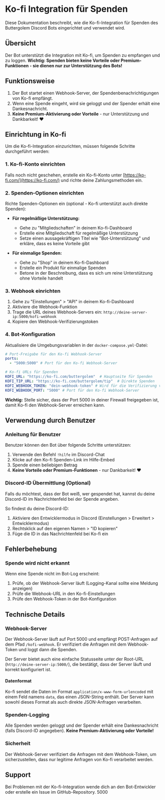 # Ko-fi Integration für Spenden

Diese Dokumentation beschreibt, wie die Ko-fi-Integration für Spenden des Buttergolem Discord Bots eingerichtet und verwendet wird.

## Übersicht

Der Bot unterstützt die Integration mit Ko-fi, um Spenden zu empfangen und zu loggen. **Wichtig: Spenden bieten keine Vorteile oder Premium-Funktionen - sie dienen nur zur Unterstützung des Bots!**

## Funktionsweise

1. Der Bot startet einen Webhook-Server, der Spendenbenachrichtigungen von Ko-fi empfängt.
2. Wenn eine Spende eingeht, wird sie geloggt und der Spender erhält eine Dankesnachricht.
3. **Keine Premium-Aktivierung oder Vorteile** - nur Unterstützung und Dankbarkeit! ❤️

## Einrichtung in Ko-fi

Um die Ko-fi-Integration einzurichten, müssen folgende Schritte durchgeführt werden:

### 1. Ko-fi-Konto einrichten

Falls noch nicht geschehen, erstelle ein Ko-fi-Konto unter [https://ko-fi.com/](https://ko-fi.com/) und richte deine Zahlungsmethoden ein.

### 2. Spenden-Optionen einrichten

Richte Spenden-Optionen ein (optional - Ko-fi unterstützt auch direkte Spenden):

- **Für regelmäßige Unterstützung:**
  - Gehe zu "Mitgliedschaften" in deinem Ko-fi-Dashboard
  - Erstelle eine Mitgliedschaft für regelmäßige Unterstützung
  - Setze einen aussagekräftigen Titel wie "Bot-Unterstützung" und erkläre, dass es keine Vorteile gibt

- **Für einmalige Spenden:**
  - Gehe zu "Shop" in deinem Ko-fi-Dashboard
  - Erstelle ein Produkt für einmalige Spenden
  - Betone in der Beschreibung, dass es sich um reine Unterstützung ohne Vorteile handelt

### 3. Webhook einrichten

1. Gehe zu "Einstellungen" > "API" in deinem Ko-fi-Dashboard
2. Aktiviere die Webhook-Funktion
3. Trage die URL deines Webhook-Servers ein: `http://deine-server-ip:5000/kofi-webhook`
4. Kopiere den Webhook-Verifizierungstoken

### 4. Bot-Konfiguration

Aktualisiere die Umgebungsvariablen in der `docker-compose.yml`-Datei:

```yaml
# Port-Freigabe für den Ko-fi Webhook-Server
ports:
  - "5000:5000" # Port für den Ko-fi Webhook-Server

# Ko-fi URLs für Spenden
KOFI_URL: "https://ko-fi.com/buttergolem"  # Hauptseite für Spenden
KOFI_TIP_URL: "https://ko-fi.com/buttergolem/tip"  # Direkte Spenden
KOFI_WEBHOOK_TOKEN: "dein-webhook-token" # Wird für die Verifizierung von Ko-fi Webhooks verwendet
KOFI_WEBHOOK_PORT: "5000" # Port für den Ko-fi Webhook-Server
```

**Wichtig:** Stelle sicher, dass der Port 5000 in deiner Firewall freigegeben ist, damit Ko-fi den Webhook-Server erreichen kann.

## Verwendung durch Benutzer

### Anleitung für Benutzer

Benutzer können den Bot über folgende Schritte unterstützen:

1. Verwende den Befehl `!hilfe` im Discord-Chat
2. Klicke auf den Ko-fi Spenden-Link im Hilfe-Embed
3. Spende einen beliebigen Betrag
4. **Keine Vorteile oder Premium-Funktionen** - nur Dankbarkeit! ❤️

### Discord-ID Übermittlung (Optional)

Falls du möchtest, dass der Bot weiß, wer gespendet hat, kannst du deine Discord-ID im Nachrichtenfeld bei der Spende angeben.

So findest du deine Discord-ID:

1. Aktiviere den Entwicklermodus in Discord (Einstellungen > Erweitert > Entwicklermodus)
2. Rechtsklick auf den eigenen Namen > "ID kopieren"
3. Füge die ID in das Nachrichtenfeld bei Ko-fi ein

## Fehlerbehebung

### Spende wird nicht erkannt

Wenn eine Spende nicht im Bot-Log erscheint:

1. Prüfe, ob der Webhook-Server läuft (Logging-Kanal sollte eine Meldung anzeigen)
2. Prüfe die Webhook-URL in den Ko-fi-Einstellungen
3. Prüfe den Webhook-Token in der Bot-Konfiguration

## Technische Details

### Webhook-Server

Der Webhook-Server läuft auf Port 5000 und empfängt POST-Anfragen auf dem Pfad `/kofi-webhook`. Er verifiziert die Anfragen mit dem Webhook-Token und loggt dann die Spenden.

Der Server bietet auch eine einfache Statusseite unter der Root-URL (`http://deine-server-ip:5000/`), die bestätigt, dass der Server läuft und korrekt konfiguriert ist.

#### Datenformat

Ko-fi sendet die Daten im Format `application/x-www-form-urlencoded` mit einem Feld namens `data`, das einen JSON-String enthält. Der Server kann sowohl dieses Format als auch direkte JSON-Anfragen verarbeiten.

### Spenden-Logging

Alle Spenden werden geloggt und der Spender erhält eine Dankesnachricht (falls Discord-ID angegeben). **Keine Premium-Aktivierung oder Vorteile!**

### Sicherheit

Der Webhook-Server verifiziert die Anfragen mit dem Webhook-Token, um sicherzustellen, dass nur legitime Anfragen von Ko-fi verarbeitet werden.

## Support

Bei Problemen mit der Ko-fi-Integration wende dich an den Bot-Entwickler oder erstelle ein Issue im GitHub-Repository.
5000